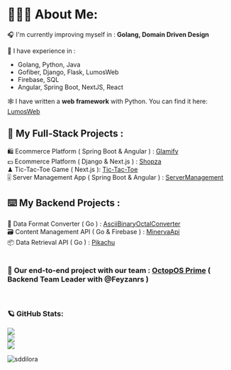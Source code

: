 
# 🕵🏼‍♀️ About Me:
 🎧 I'm currently improving myself in : **Golang, Domain Driven Design**<br>
 
 🏅 I have experience in : <br>
 -  Golang, Python, Java <br>
-  Gofiber, Django, Flask, LumosWeb<br>
 -  Firebase, SQL <br>
   -  Angular, Spring Boot, NextJS, React

🕸 I have written a **web framework** with Python. You can find it here: [LumosWeb](https://github.com/Ubn-Jr/LumosWeb) <br>

## 🤝 **My Full-Stack Projects :** <br>
 🛍️ Ecommerce Platform ( Spring Boot & Angular ) : [Glamify](https://github.com/Sddilora/Glamify) <br>
 💵 Ecommerce Platform ( Django & Next.js ) : [Shopza](https://github.com/Sddilora/Shopza) <br>
 ♟ Tic-Tac-Toe Game ( Next.js ): [Tic-Tac-Toe](https://github.com/Sddilora/tic-tac-toe) <br>
 🎚 Server Management App ( Spring Boot & Angular ) : [ServerManagement](https://github.com/Sddilora/ServerManagement) <br>

## ⌨️ **My Backend Projects :** <br>
 🧮 Data Format Converter ( Go ) : [AsciiBinaryOctalConverter](https://github.com/Sddilora/AsciiBinaryOctalConverter-API) <br>
 🗃 Content Management API ( Go & Firebase ) : [MinervaApi](https://github.com/Sddilora/MinervaApi) <br>
 📦 Data Retrieval API ( Go ) : [Pikachu](https://github.com/Sddilora/Pikachu) <br>
<br>
### 🐙 **Our end-to-end project with our team :** [OctopOS Prime](https://github.com/octoposprime) ( Backend Team Leader with @Feyzanrs )<br>
<br>

### 🪐 GitHub Stats:
![](https://github-readme-streak-stats.herokuapp.com/?user=Sddilora&theme=gotham&hide_border=false8&mode=weekly)<br/>
![](https://github-readme-stats.vercel.app/api/top-langs/?username=Sddilora&theme=gotham&hide_border=false&include_all_commits=true&count_private=false&layout=compact) <br/>
![](https://github-readme-stats.vercel.app/api?username=Sddilora&theme=gotham&hide_border=false&include_all_commits=true&count_private=false)<br/>


<p align="left" > <img src="https://komarev.com/ghpvc/?username=sddilora&label=Profile%20views&color=2aa889&style=for-the-badge" alt="sddilora" /> </p> <br/>
